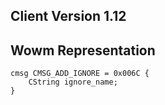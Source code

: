 ## Client Version 1.12

## Wowm Representation
```rust,ignore
cmsg CMSG_ADD_IGNORE = 0x006C {
    CString ignore_name;    
}

```
